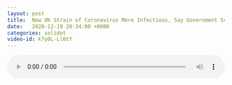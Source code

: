 ```yaml
---
layout: post
title:  New UK Strain of Coronavirus More Infectious, Say Government Scientists
date:   2020-12-19 20:34:00 +0000
categories: solidot
video-id: k7y0L-Ll6tY
---
```


<audio src="/assets/ad986ef64d75c8993775942204a65ce6.mp3" style="width: 100%;" controls></audio>

